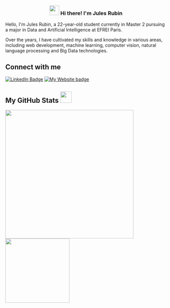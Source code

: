 <!-- Heading -->
<h3 align="center"><img src = "https://raw.githubusercontent.com/MartinHeinz/MartinHeinz/master/wave.gif" width = 30px> Hi there! I'm Jules Rubin</h3>

Hello, I'm Jules Rubin, a 22-year-old student currently in Master 2 pursuing a major in Data and Artificial Intelligence at EFREI Paris.

Over the years, I have cultivated my skills and knowledge in various areas, including web development, machine learning, computer vision, natural language processing and Big Data technologies.

<!-- Conecct section -->

<h2>Connect with me </h3>
<p>
    <a href="https://linkedin.com/in/jules-rubin" target="_blank"><img src="https://img.shields.io/badge/Jules%20Rubin%20-blue?style=plastic&amp;labelColor=blue&amp;logo=LinkedIn&amp;link=https://linkedin.com/in/jules-rubin" alt="LinkedIn Badge"></a>
  <a href= "https://www.julesrubin.com" target="_blank"><img src="https://img.shields.io/badge/visit-my website-blue" alt="My Website badge"></a>
</p>

 <!-- Conecct section: END -->
 
  <!-- GitHub section -->

 ##  My GitHub Stats <img src = "https://i.pinimg.com/originals/65/c4/f4/65c4f452571be1261e9c623f7da488ac.gif" width = 35px> 
  <a href="https://github.com/anuraghazra/github-readme-stats">
  <img height=400 align="center" src="https://github-readme-stats.vercel.app/api/wakatime?username=julesrubin&theme=dracula"/>
</a>
<a href="https://github.com/anuraghazra/convoychat">
  <img height=200 align="center" src="https://github-readme-stats.vercel.app/api?username=julesrubin&show_icons=true&theme=dracula" />
</a>

<!-- GitHub section: END -->

<!--
**julesrubin/julesrubin** is a ✨ _special_ ✨ repository because its `README.md` (this file) appears on your GitHub profile.

Here are some ideas to get you started:

- 🔭 I’m currently working on ...
- 🌱 I’m currently learning ...
- 👯 I’m looking to collaborate on ...
- 🤔 I’m looking for help with ...
- 💬 Ask me about ...
- 📫 How to reach me: ...
- 😄 Pronouns: ...
- ⚡ Fun fact: ...
-->
